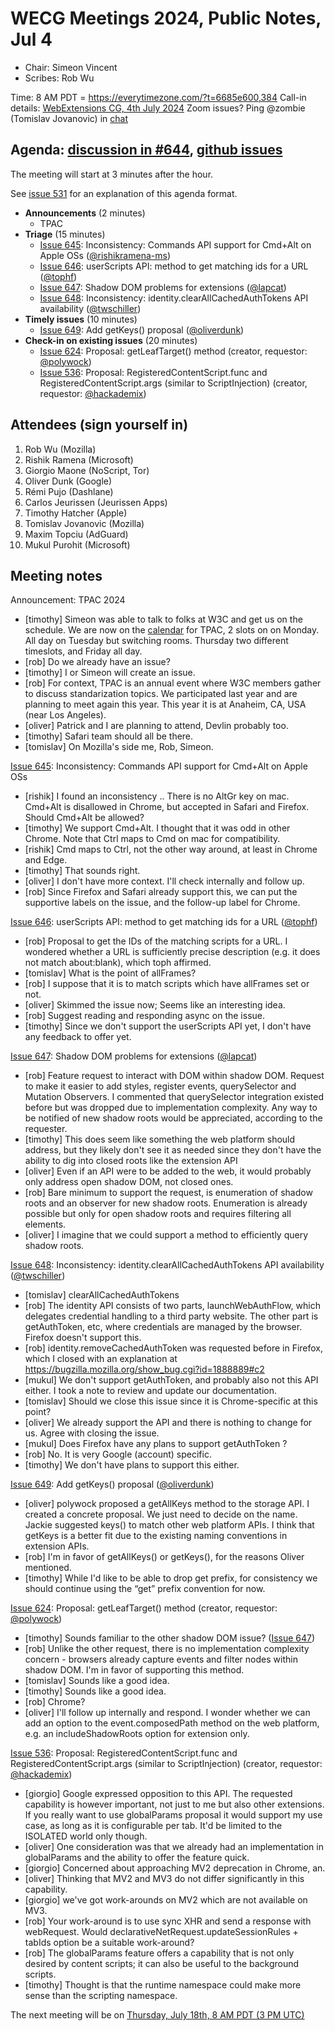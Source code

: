 # WECG Meetings 2024, Public Notes, Jul 4

 * Chair: Simeon Vincent
 * Scribes: Rob Wu

Time: 8 AM PDT = https://everytimezone.com/?t=6685e600,384
Call-in details: [WebExtensions CG, 4th July 2024](https://www.w3.org/events/meetings/a97adab8-e1ae-4a2b-85cf-e6b6d3d35f00/20240704T080000/)
Zoom issues? Ping @zombie (Tomislav Jovanovic) in [chat](https://github.com/w3c/webextensions/blob/main/CONTRIBUTING.md#joining-chat)


## Agenda: [discussion in #644](https://github.com/w3c/webextensions/issues/644), [github issues](https://github.com/w3c/webextensions/issues)

The meeting will start at 3 minutes after the hour.

See [issue 531](https://github.com/w3c/webextensions/issues/531) for an explanation of this agenda format.

 * **Announcements** (2 minutes)
   * TPAC
 * **Triage** (15 minutes)
   * [Issue 645](https://github.com/w3c/webextensions/issues/645): Inconsistency: Commands API support for Cmd+Alt on Apple OSs ([@rishikramena-ms](https://github.com/rishikramena-ms))
   * [Issue 646](https://github.com/w3c/webextensions/issues/646): userScripts API: method to get matching ids for a URL ([@tophf](https://github.com/tophf))
   * [Issue 647](https://github.com/w3c/webextensions/issues/647): Shadow DOM problems for extensions ([@lapcat](https://github.com/lapcat))
   * [Issue 648](https://github.com/w3c/webextensions/issues/648): Inconsistency: identity.clearAllCachedAuthTokens API availability ([@twschiller](https://github.com/twschiller))
 * **Timely issues** (10 minutes)
   * [Issue 649](https://github.com/w3c/webextensions/pull/649): Add getKeys() proposal ([@oliverdunk](https://github.com/oliverdunk))
 * **Check-in on existing issues** (20 minutes)
   * [Issue 624](https://github.com/w3c/webextensions/issues/624): Proposal: getLeafTarget() method (creator, requestor: [@polywock](https://github.com/polywock))
   * [Issue 536](https://github.com/w3c/webextensions/issues/536): Proposal: RegisteredContentScript.func and RegisteredContentScript.args (similar to ScriptInjection) (creator, requestor: [@hackademix](https://github.com/hackademix))


## Attendees (sign yourself in)

 1. Rob Wu (Mozilla)
 2. Rishik Ramena (Microsoft)
 3. Giorgio Maone (NoScript, Tor)
 4. Oliver Dunk (Google)
 5. Rémi Pujo (Dashlane)
 6. Carlos Jeurissen (Jeurissen Apps)
 7. Timothy Hatcher (Apple)
 8. Tomislav Jovanovic (Mozilla)
 9. Maxim Topciu (AdGuard)
 10. Mukul Purohit (Microsoft)


## Meeting notes

Announcement: TPAC 2024

 * [timothy] Simeon was able to talk to folks at W3C and get us on the schedule. We are now on the [calendar](https://www.w3.org/calendar/tpac2024/) for TPAC, 2 slots on on Monday. All day on Tuesday but switching rooms. Thursday two different timeslots, and Friday all day.
 * [rob] Do we already have an issue?
 * [timothy] I or Simeon will create an issue.
 * [rob] For context, TPAC is an annual event where W3C members gather to discuss standarization topics. We participated last year and are planning to meet again this year. This year it is at Anaheim, CA, USA (near Los Angeles).
 * [oliver] Patrick and I are planning to attend, Devlin probably too.
 * [timothy] Safari team should all be there.
 * [tomislav] On Mozilla's side me, Rob, Simeon.

[Issue 645](https://github.com/w3c/webextensions/issues/645): Inconsistency: Commands API support for Cmd+Alt on Apple OSs

 * [rishik] I found an inconsistency .. There is no AltGr key on mac. Cmd+Alt is disallowed in Chrome, but accepted in Safari and Firefox. Should Cmd+Alt be allowed?
 * [timothy] We support Cmd+Alt. I thought that it was odd in other Chrome. Note that Ctrl maps to Cmd on mac for compatibility.
 * [rishik] Cmd maps to Ctrl, not the other way around, at least in Chrome and Edge.
 * [timothy] That sounds right.
 * [oliver] I don't have more context. I'll check internally and follow up.
 * [rob] Since Firefox and Safari already support this, we can put the supportive labels on the issue, and the follow-up label for Chrome.

[Issue 646](https://github.com/w3c/webextensions/issues/646): userScripts API: method to get matching ids for a URL ([@tophf](https://github.com/tophf))

 * [rob] Proposal to get the IDs of the matching scripts for a URL. I wondered whether a URL is sufficiently precise description (e.g. it does not match about:blank), which toph affirmed.
 * [tomislav] What is the point of allFrames?
 * [rob] I suppose that it is to match scripts which have allFrames set or not.
 * [oliver] Skimmed the issue now; Seems like an interesting idea.
 * [rob] Suggest reading and responding async on the issue.
 * [timothy] Since we don't support the userScripts API yet, I don't have any feedback to offer yet.

[Issue 647](https://github.com/w3c/webextensions/issues/647): Shadow DOM problems for extensions ([@lapcat](https://github.com/lapcat))

 * [rob] Feature request to interact with DOM within shadow DOM. Request to make it easier to add styles, register events, querySelector and Mutation Observers. I commented that querySelector integration existed before but was dropped due to implementation complexity. Any way to be notified of new shadow roots would be appreciated, according to the requester.
 * [timothy] This does seem like something the web platform should address, but they likely don't see it as needed since they don't have the ability to dig into closed roots like the extension API
 * [oliver] Even if an API were to be added to the web, it would probably only address open shadow DOM, not closed ones.
 * [rob] Bare minimum to support the request, is enumeration of shadow roots and an observer for new shadow roots. Enumeration is already possible but only for open shadow roots and requires filtering all elements.
 * [oliver] I imagine that we could support a method to efficiently query shadow roots.

[Issue 648](https://github.com/w3c/webextensions/issues/648): Inconsistency: identity.clearAllCachedAuthTokens API availability ([@twschiller](https://github.com/twschiller))

 * [tomislav] clearAllCachedAuthTokens
 * [rob] The identity API consists of two parts, launchWebAuthFlow, which delegates credential handling to a third party website. The other part is getAuthToken, etc, where credentials are managed by the browser. Firefox doesn't support this.
 * [rob] identity.removeCachedAuthToken was requested before in Firefox, which I closed with an explanation at https://bugzilla.mozilla.org/show_bug.cgi?id=1888889#c2
 * [mukul] We don't support getAuthToken, and probably also not this API either. I took a note to review and update our documentation.
 * [tomislav] Should we close this issue since it is Chrome-specific at this point?
 * [oliver] We already support the API and there is nothing to change for us. Agree with closing the issue.
 * [mukul] Does Firefox have any plans to support getAuthToken ?
 * [rob] No. It is very Google (account) specific.
 * [timothy] We don't have plans to support this either.

[Issue 649](https://github.com/w3c/webextensions/pull/649): Add getKeys() proposal ([@oliverdunk](https://github.com/oliverdunk))

 * [oliver] polywock proposed a getAllKeys method to the storage API. I created a concrete proposal. We just need to decide on the name. Jackie suggested keys() to match other web platform APIs. I think that getKeys is a better fit due to the existing naming conventions in extension APIs.
 * [rob] I'm in favor of getAllKeys() or getKeys(), for the reasons Oliver mentioned.
 * [timothy] While I'd like to be able to drop get prefix, for consistency we should continue using the “get” prefix convention for now.

[Issue 624](https://github.com/w3c/webextensions/issues/624): Proposal: getLeafTarget() method (creator, requestor: [@polywock](https://github.com/polywock))

 * [timothy] Sounds familiar to the other shadow DOM issue? ([Issue 647](https://github.com/w3c/webextensions/issues/647))
 * [rob] Unlike the other request, there is no implementation complexity concern - browsers already capture events and filter nodes within shadow DOM. I'm in favor of supporting this method.
 * [tomislav] Sounds like a good idea.
 * [timothy] Sounds like a good idea.
 * [rob] Chrome?
 * [oliver] I'll follow up internally and respond. I wonder whether we can add an option to the event.composedPath method on the web platform, e.g. an includeShadowRoots option for extension only.

[Issue 536](https://github.com/w3c/webextensions/issues/536): Proposal: RegisteredContentScript.func and RegisteredContentScript.args (similar to ScriptInjection) (creator, requestor: [@hackademix](https://github.com/hackademix))

 * [giorgio] Google expressed opposition to this API. The requested capability is however important, not just to me but also other extensions. If you really want to use globalParams proposal it would support my use case, as long as it is configurable per tab. It'd be limited to the ISOLATED world only though.
 * [oliver] One consideration was that we already had an implementation in globalParams and the ability to offer the feature quick.
 * [giorgio] Concerned about approaching MV2 deprecation in Chrome, an.
 * [oliver] Thinking that MV2 and MV3 do not differ significantly in this capability.
 * [giorgio] we've got work-arounds on MV2 which are not available on MV3.
 * [rob] Your work-around is to use sync XHR and send a response with webRequest. Would declarativeNetRequest.updateSessionRules + tabIds option be a suitable work-around?
 * [rob] The globalParams feature offers a capability that is not only desired by content scripts; it can also be useful to the background scripts.
 * [timothy] Thought is that the runtime namespace could make more sense than the scripting namespace.

The next meeting will be on [Thursday, July 18th, 8 AM PDT (3 PM UTC)](https://everytimezone.com/?t=66985b00,384)
